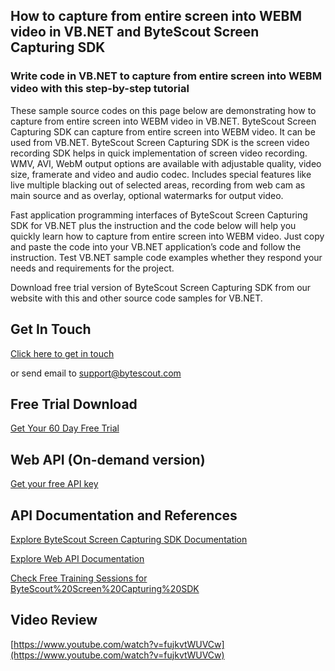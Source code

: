 ## How to capture from entire screen into WEBM video in VB.NET and ByteScout Screen Capturing SDK

### Write code in VB.NET to capture from entire screen into WEBM video with this step-by-step tutorial

These sample source codes on this page below are demonstrating how to capture from entire screen into WEBM video in VB.NET. ByteScout Screen Capturing SDK can capture from entire screen into WEBM video. It can be used from VB.NET. ByteScout Screen Capturing SDK is the screen video recording SDK helps in quick implementation of screen video recording. WMV, AVI, WebM output options are available with adjustable quality, video size, framerate and video and audio codec. Includes special features like live multiple blacking out of selected areas, recording from web cam as main source and as overlay, optional watermarks for output video.

Fast application programming interfaces of ByteScout Screen Capturing SDK for VB.NET plus the instruction and the code below will help you quickly learn how to capture from entire screen into WEBM video. Just copy and paste the code into your VB.NET application’s code and follow the instruction. Test VB.NET sample code examples whether they respond your needs and requirements for the project.

Download free trial version of ByteScout Screen Capturing SDK from our website with this and other source code samples for VB.NET.

## Get In Touch

[Click here to get in touch](https://bytescout.zendesk.com/hc/en-us/requests/new?subject=ByteScout%20Screen%20Capturing%20SDK%20Question)

or send email to [support@bytescout.com](mailto:support@bytescout.com?subject=ByteScout%20Screen%20Capturing%20SDK%20Question) 

## Free Trial Download

[Get Your 60 Day Free Trial](https://bytescout.com/download/web-installer?utm_source=github-readme)

## Web API (On-demand version)

[Get your free API key](https://pdf.co/documentation/api?utm_source=github-readme)

## API Documentation and References

[Explore ByteScout Screen Capturing SDK Documentation](https://bytescout.com/documentation/index.html?utm_source=github-readme)

[Explore Web API Documentation](https://pdf.co/documentation/api?utm_source=github-readme)

[Check Free Training Sessions for ByteScout%20Screen%20Capturing%20SDK](https://academy.bytescout.com/)

## Video Review

[https://www.youtube.com/watch?v=fujkvtWUVCw](https://www.youtube.com/watch?v=fujkvtWUVCw)